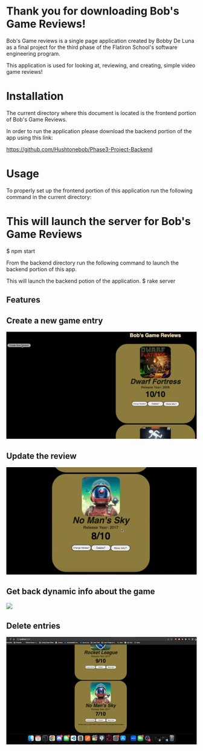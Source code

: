 # Thank you for downloading Bob's Game Reviews!

Bob's Game reviews is a single page application created by Bobby De Luna as a final project for the third phase of the Flatiron School's software engineering program.

This application is used for looking at, reviewing, and creating, simple video game reviews!

# Installation

The current directory where this document is located is the frontend portion of Bob's Game Reviews.

In order to run the application please download the backend portion of the app using this link:

https://github.com/Hushtonebob/Phase3-Project-Backend

# Usage

To properly set up the frontend portion of this application run the following command in the current directory:

# This will launch the server for Bob's Game Reviews
$ npm start

From the backend directory run the following command to launch the backend portion of this app.

This will launch the backend potion of the application. 
$ rake server

## Features

## Create a new game entry
![](GIFS/blam.gif)

## Update the review
![](GIFS/update.gif)

## Get back dynamic info about the game
![](GIFS/dynamic_info.gif)

## Delete entries
![](GIFS/delete.gif)


